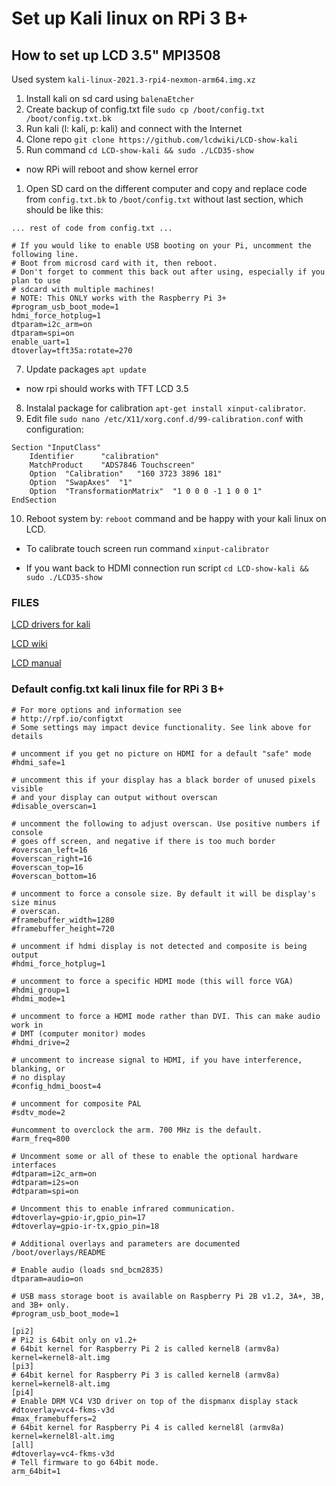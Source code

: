# Set up Kali linux on RPi 3 B+

## How to set up LCD 3.5" MPI3508

Used system `kali-linux-2021.3-rpi4-nexmon-arm64.img.xz`

1. Install kali on sd card using `balenaEtcher`
2. Create backup of config.txt file `sudo cp /boot/config.txt /boot/config.txt.bk`
3. Run kali (l: kali, p: kali) and connect with the Internet
4. Clone repo `git clone https://github.com/lcdwiki/LCD-show-kali`
5. Run command `cd LCD-show-kali && sudo ./LCD35-show`
- now RPi will reboot and show kernel error
1. Open SD card on the different computer and copy and replace code from `config.txt.bk` to `/boot/config.txt` without last section, which should be like this:

```
... rest of code from config.txt ...

# If you would like to enable USB booting on your Pi, uncomment the following line.
# Boot from microsd card with it, then reboot.
# Don't forget to comment this back out after using, especially if you plan to use
# sdcard with multiple machines!
# NOTE: This ONLY works with the Raspberry Pi 3+
#program_usb_boot_mode=1
hdmi_force_hotplug=1
dtparam=i2c_arm=on
dtparam=spi=on
enable_uart=1
dtoverlay=tft35a:rotate=270
```

7. Update packages `apt update`
- now rpi should works with TFT LCD 3.5
8. Instalal package for calibration `apt-get install xinput-calibrator`.
9.  Edit file `sudo nano /etc/X11/xorg.conf.d/99-calibration.conf` with configuration:

```
Section "InputClass"
    Identifier      "calibration"
    MatchProduct    "ADS7846 Touchscreen"
    Option  "Calibration"   "160 3723 3896 181"
	Option  "SwapAxes"	"1"
	Option	"TransformationMatrix"  "1 0 0 0 -1 1 0 0 1"
EndSection
```

10. Reboot system by: `reboot` command and be happy with your kali linux on LCD.

- To calibrate touch screen run command `xinput-calibrator`

- If you want back to HDMI connection run script `cd LCD-show-kali && sudo ./LCD35-show`

### FILES

[LCD drivers for kali](https://github.com/lcdwiki/LCD-show-kali)

[LCD wiki](http://www.lcdwiki.com/3.5inch_RPi_Display)

[LCD manual](https://www.cedelettronica.com/documents/e2a2d148-c375-428b-8967-e431a3b949a6)

### Default config.txt kali linux file for RPi 3 B+

```
# For more options and information see
# http://rpf.io/configtxt
# Some settings may impact device functionality. See link above for details

# uncomment if you get no picture on HDMI for a default "safe" mode
#hdmi_safe=1

# uncomment this if your display has a black border of unused pixels visible
# and your display can output without overscan
#disable_overscan=1

# uncomment the following to adjust overscan. Use positive numbers if console
# goes off screen, and negative if there is too much border
#overscan_left=16
#overscan_right=16
#overscan_top=16
#overscan_bottom=16

# uncomment to force a console size. By default it will be display's size minus
# overscan.
#framebuffer_width=1280
#framebuffer_height=720

# uncomment if hdmi display is not detected and composite is being output
#hdmi_force_hotplug=1

# uncomment to force a specific HDMI mode (this will force VGA)
#hdmi_group=1
#hdmi_mode=1

# uncomment to force a HDMI mode rather than DVI. This can make audio work in
# DMT (computer monitor) modes
#hdmi_drive=2

# uncomment to increase signal to HDMI, if you have interference, blanking, or
# no display
#config_hdmi_boost=4

# uncomment for composite PAL
#sdtv_mode=2

#uncomment to overclock the arm. 700 MHz is the default.
#arm_freq=800

# Uncomment some or all of these to enable the optional hardware interfaces
#dtparam=i2c_arm=on
#dtparam=i2s=on
#dtparam=spi=on

# Uncomment this to enable infrared communication.
#dtoverlay=gpio-ir,gpio_pin=17
#dtoverlay=gpio-ir-tx,gpio_pin=18

# Additional overlays and parameters are documented /boot/overlays/README

# Enable audio (loads snd_bcm2835)
dtparam=audio=on

# USB mass storage boot is available on Raspberry Pi 2B v1.2, 3A+, 3B, and 3B+ only.
#program_usb_boot_mode=1

[pi2]
# Pi2 is 64bit only on v1.2+
# 64bit kernel for Raspberry Pi 2 is called kernel8 (armv8a)
kernel=kernel8-alt.img
[pi3]
# 64bit kernel for Raspberry Pi 3 is called kernel8 (armv8a)
kernel=kernel8-alt.img
[pi4]
# Enable DRM VC4 V3D driver on top of the dispmanx display stack
#dtoverlay=vc4-fkms-v3d
#max_framebuffers=2
# 64bit kernel for Raspberry Pi 4 is called kernel8l (armv8a)
kernel=kernel8l-alt.img
[all]
#dtoverlay=vc4-fkms-v3d
# Tell firmware to go 64bit mode.
arm_64bit=1
```
